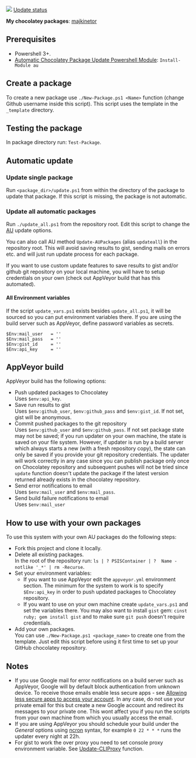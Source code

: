 [![](https://ci.appveyor.com/api/projects/status/9ipva7kgjigug2rn?svg=true)](https://ci.appveyor.com/project/majkinetor/chocolatey)
[Update status](https://gist.github.com/majkinetor/181b18886fdd363158064baf817fa2ff)

**My chocolatey packages**: [majkinetor](https://chocolatey.org/profiles/majkinetor)


## Prerequisites

- Powershell 3+.
- [Automatic Chocolatey Package Update Powershell Module](https://github.com/majkinetor/au): `Install-Module au`

## Create a package

To create a new package use `./New-Package.ps1 <Name>` function (change Github username inside this script). This script uses the template in the `_template` directory.

## Testing the package

In package directory run: `Test-Package`.

## Automatic update

### Update single package

Run `<package_dir>/update.ps1` from within the directory of the package to update that package. If this script is missing, the package is not automatic.


### Update all automatic packages

Run `./update_all.ps1` from the repository root. Edit this script to change the [AU](https://github.com/majkinetor/au) update options.

You can also call AU method `Update-AUPackages` (alias `updateall`) in the repository root. This will avoid saving results to gist, sending mails on errors etc. and will just run update process for each package.

If you want to use custom update features to save results to gist and/or github git repository on your local machine, you will have to setup credentials on your own (check out AppVeyor build that has this automated).

#### All Environment variables

If the script `update_vars.ps1` exists besides `update_all.ps1`, it will be sourced so you can put environment variables there. If you are using the build server such as AppVeyor, define password variables as secrets.

```
$Env:mail_user   = ''
$Env:mail_pass   = ''
$Env:gist_id     = ''
$Env:api_key     = ''
```

## AppVeyor build

AppVeyor build has the following options:

- Push updated packages to Chocolatey  
Uses `$env:api_key`.
- Save run results to gist  
Uses `$env:github_user`, `$env:github_pass` and `$env:gist_id`. If not set, gist will be anonymous.
- Commit pushed packages to the git repository  
Uses `$env:github_user` and `$env:github_pass`. If not set package state may not be saved; if you run updater on your own machine, the state is saved on your file system. However, if updater is run by a build server which always starts a new (with a fresh repository copy), the state can only be saved if you provide your git repository credentials. The updater will work correctly in any case since you can publish package only once on Chocolatey repository and subsequent pushes will not be tried since `update` function doesn't update the package if the latest version returned already exists in the chocolatey repository.
- Send error notifications to email  
Uses `$env:mail_user` and `$env:mail_pass`.
- Send build failure notifications to email  
Uses `$env:mail_user`

## How to use with your own packages

To use this system with your own AU packages do the following steps:

* Fork this project and clone it locally.
* Delete all existing packages.  
In the root of the repository run: `ls | ? PSISContainer | ?  Name -notlike '_*' | rm -Recurse`.
* Set your environment variables:
  * If you want to use AppVeyor edit the `appveyor.yml` environment section. The minimum for the system to work is to specify `$Env:api_key` in order to push updated packages to Chocolatey repository.
  * If you want to use on your own machine create `update_vars.ps1` and set the variables there. You may also want to install `gist` gem: `cinst ruby; gem install gist` and to make sure `git push` doesn't require credentials.
* Add your own packages.  
You can use `./New-Package.ps1 <package_name>` to create one from the template. Just edit this script before using it first time to set up your GitHub chocolatey repository.

## Notes

- If you use Google mail for error notifications on a build server such as AppVeyor, Google will by default block authentication from unknown device. To receive those emails enable less secure apps - see [Allowing less secure apps to access your account](https://support.google.com/accounts/answer/6010255?hl=en). In any case, do not use your private email for this but create a new Google account and redirect its messages to your private one. This wont affect you if you run the scripts from your own machine from which you usually access the email.
- If you are using AppVeyor you should schedule your build under the _General_ options using [ncron](http://www.nncron.ru/help/EN/working/cron-format.htm) syntax, for example `0 22 * * *` runs the updater every night at 22h.
- For gist to work the over proxy you need to set console proxy environment variable. See [Update-CLIProxy](https://github.com/majkinetor/posh/blob/master/MM_Network/Update-CLIProxy.ps1) function.
